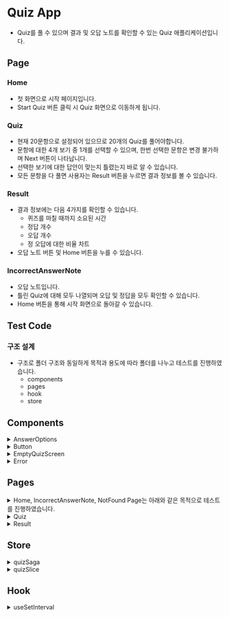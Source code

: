 # Quiz App

- Quiz를 풀 수 있으며 결과 및 오답 노트를 확인할 수 있는 Quiz 애플리케이션입니다.

## Page

### Home

- 첫 화면으로 시작 페이지입니다.
- Start Quiz 버튼 클릭 시 Quiz 화면으로 이동하게 됩니다.

### Quiz

- 현재 20문항으로 설정되어 있으므로 20개의 Quiz를 풀어야합니다.
- 문항에 대한 4개 보기 중 1개를 선택할 수 있으며, 한번 선택한 문항은 변경 불가하며 Next 버튼이 나타납니다.
- 선택한 보기에 대한 답안이 맞는지 틀렸는지 바로 알 수 있습니다.
- 모든 문항을 다 풀면 사용자는 Result 버튼을 누르면 결과 정보를 볼 수 있습니다.

### Result

- 결과 정보에는 다음 4가지를 확인할 수 있습니다.
  - 퀴즈를 마칠 때까지 소요된 시간
  - 정답 개수
  - 오답 개수
  - 정 오답에 대한 비율 차트
- 오답 노트 버튼 및 Home 버튼을 누를 수 있습니다.

### IncorrectAnswerNote

- 오답 노트입니다.
- 틀린 Quiz에 대해 모두 나열되며 오답 및 정답을 모두 확인할 수 있습니다.
- Home 버튼을 통해 시작 화면으로 돌아갈 수 있습니다.

## Test Code

### 구조 설계

- 구조로 폴더 구조와 동일하게 목적과 용도에 따라 폴더를 나누고 테스트를 진행하였습니다.
  - components
  - pages
  - hook
  - store

## Components

<details>
  <summary>AnswerOptions</summary>
  <ul>
    <li> quiz 데이터의 문항들의 문구가 올바르게 렌더되는지 테스트</li>
    <li> 4가지가 올바르게 나열되는지 테스트</li>
    <li> 사용자 입장에서 click이 올바르게 동작하는지 테스트</li>
    <li> 오답 및 정답을 선택했을 때 classname이 올바르게 적용되는지 테스트</li>
  </ul>
</details>

<details>
  <summary>Button</summary>
  <ul>
    <li> 공용으로 사용하기 위해 만든 Button 컴포넌트의 props에 따른 렌더링 테스트</li>
    <li> size와 color prop에 따라 올바른 classname 되는지 테스트</li>
  </ul>
</details>

<details>
  <summary>EmptyQuizScreen</summary>
  <ul>
    <li> quiz가 없는 경우에 대응하기 위한 화면으로 올바르게 렌더되는지 테스트</li>
    <li> 버튼을 클릭했을 때, 원하는 path로 이동하는지 테스트</li>
  </ul>
</details>

<details>
  <summary>Error</summary>
  <ul>
    <li> error가 발생했을 때 대응하기 위한 화면으로 error에 따라 올바른 Text가 렌더되는지 테스트</li>
    <li> 버튼을 클릭했을 때, 원하는 path로 이동하는지 테스트</li>
  </ul>
</details>

## Pages

<details>
  <summary>Home, IncorrectAnswerNote, NotFound Page는 아래와 같은 목적으로 테스트를 진행하였습니다.</summary>
  <ul>
    <li> 올바른 화면이 렌더링 되는지 테스트</li>
    <li> 버튼을 클릭했을 때, 원하는 path로 이동하는지 테스트</li>
  </ul>
</details>

<details>
  <summary>Quiz</summary>
  <ul>
    <li> data의 유무 및 로딩 및 에러에 따른 화면 렌더링 테스트</li>
  </ul>
</details>

<details>
  <summary>Result</summary>
  <ul>
    <li> 결과 페이지에 기본적으로 나타나야 하는 텍스트 렌더링 테스트</li>
    <li> 2개의 버튼을 각각 클릭했을 때, 원하는 path로 이동하는지 테스트</li>
  </ul>
</details>

## Store

<details>
  <summary>quizSaga</summary>
  <ul>
    <li>saga에서 사용하는 generator 함수의 동작에 따른 결과값 비교 테스트</li>
  </ul>
</details>

<details>
  <summary>quizSlice</summary>
  <ul>
    <li>reducer action에 따른 redux state 업데이트 테스트</li>
  </ul>
</details>

## Hook

<details>
  <summary>useSetInterval</summary>
  <ul>
    <li>useSetInterval hook의 time이 올바르게 동작하고 변화되는지 테스트</li>
  </ul>
</details>
